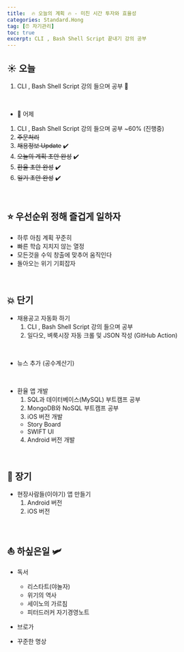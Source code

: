 ```yaml
---
title:  🔥 오늘의 계획 🔥 - 미친 시간 투자와 효율성
categories: Standard.Hong
tag: [⏰ 자기관리]
toc: true
excerpt: CLI , Bash Shell Script 끝내기 강의 공부
---
```

## ☀️ 오늘
1. CLI , Bash Shell Script 강의 들으며 공부 📌


<br>

+ 🏁 어제 &nbsp;
1. CLI , Bash Shell Script 강의 들으며 공부 ~60% (진행중)
2. ~~주문처리~~
3. ~~채용정보 Update~~ ✔️
4. ~~오늘의 계획 초안 완성~~ ✔️
5. ~~환율 초안 완성~~ ✔️
6. ~~일기 초안 완성~~ ✔️

<br>

## ⭐️ 우선순위 정해 즐겁게 일하자

+ 하루 아침 계획 꾸준히
+ 빠른 학습 지치지 않는 열정
+ 모든것을 수익 창출에 맞추어 움직인다
+ 돌아오는 위기 기회잡자

<br>

## 💥 단기

+ 채용공고 자동화 하기
  1. CLI , Bash Shell Script 강의 들으며 공부
  2. 일다오, 벼룩시장 자동 크롤 및 JSON 작성 (GitHub Action)

<br>

+ 뉴스 추가 (공수계산기)

<br>

+ 환율 앱 개발
  1. SQL과 데이터베이스(MySQL) 부트캠프 공부
  2. MongoDB와 NoSQL 부트캠프 공부
  3. iOS 버전 개발
    - Story Board
    - SWIFT UI
  4. Android 버전 개발




<br>

## 🚀 장기

+ 현장사람들(이야기) 앱 만들기
  1. Android 버전
  2. iOS 버전

<br>


## ⛵️ 하싶은일 🛩️

+ 독서
  - 리스타트(야놀자)
  - 위기의 역사
  - 세이노의 가르침
  - 피터드러커 자기경영노트

+ 브로가

+ 꾸준한 명상